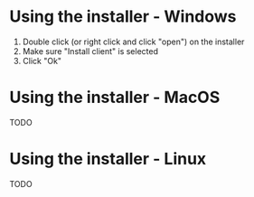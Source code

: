 # Using the installer - Windows
1. Double click (or right click and click "open") on the installer
2. Make sure "Install client" is selected
3. Click "Ok"

# Using the installer - MacOS
TODO

# Using the installer - Linux
TODO